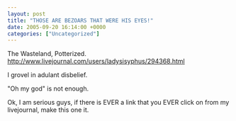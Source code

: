 ```yaml
---
layout: post
title: "THOSE ARE BEZOARS THAT WERE HIS EYES!"
date: 2005-09-20 16:14:00 +0000
categories: ["Uncategorized"]
---
```


The Wasteland, Potterized. http://www.livejournal.com/users/ladysisyphus/294368.html

I grovel in adulant disbelief.

"Oh my god" is not enough.

Ok, I am serious guys, if there is EVER a link that you EVER click on from my livejournal, make this one it.